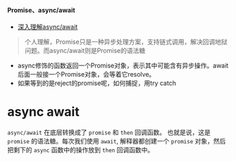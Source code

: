 #### Promise、async/await

- [深入理解async/await](https://www.cnblogs.com/youma/p/10475214.html)

> 个人理解，Promise只是一种异步处理方案，支持链式调用，解决回调地狱问题。而async/await则是Promise的语法糖

- async修饰的函数返回一个Promise对象，表示其中可能含有异步操作。await后面一般接一个Promise对象，会等着它resolve。
- 如果等到的是reject的promise呢，如何捕捉，用try catch

# async await

`async/await` 在底层转换成了 `promise` 和 `then` 回调函数。
也就是说，这是 `promise` 的语法糖。每次我们使用 `await`, 解释器都创建一个 `promise` 对象，然后把剩下的 `async` 函数中的操作放到 `then` 回调函数中。
